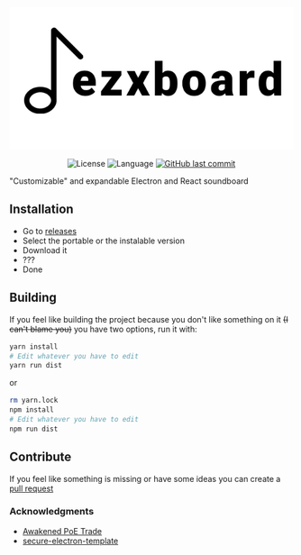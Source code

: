 <p align="center">
  <img src="./build/repo-banner.png"/>
</p>

<p align="center">
  <img alt="License" src="https://img.shields.io/github/license/ezxmora/ezxboard?style=flat-square">
  <img alt="Language" src="https://img.shields.io/badge/Language-Node.js-red?style=flat-square&logo=node.js">
  <a href="https://github.com/ezxmora/ezxboard/commits/main"><img alt="GitHub last commit" src="https://img.shields.io/github/last-commit/ezxmora/ezxboard?style=flat-square"></a>
</p>
"Customizable" and expandable Electron and React soundboard

## Installation

-   Go to [releases](https://github.com/ezxmora/ezxboard/releases)
-   Select the portable or the instalable version
-   Download it
-   ???
-   Done

## Building

If you feel like building the project because you don't like something on it ~~(I can't blame you)~~ you have two options, run it with:

```Bash
yarn install
# Edit whatever you have to edit
yarn run dist
```

or

```Bash
rm yarn.lock
npm install
# Edit whatever you have to edit
npm run dist
```

## Contribute

If you feel like something is missing or have some ideas you can create a [pull request](https://github.com/ezxmora/ezxboard/pulls)

### Acknowledgments

-   [Awakened PoE Trade](https://github.com/SnosMe/awakened-poe-trade)
-   [secure-electron-template](https://github.com/reZach/secure-electron-template)
